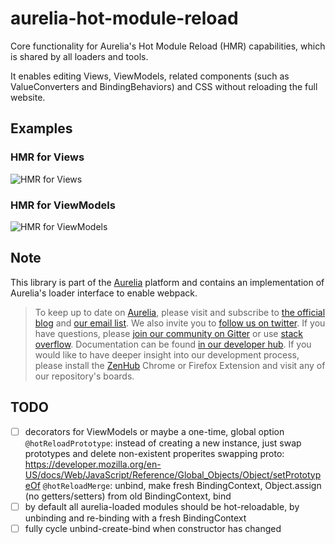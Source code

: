 # aurelia-hot-module-reload

Core functionality for Aurelia's Hot Module Reload (HMR) capabilities, which is shared by all loaders and tools.

It enables editing Views, ViewModels, related components (such as ValueConverters and BindingBehaviors) and CSS without reloading the full website.

## Examples

### HMR for Views

![HMR for Views](https://github.com/aurelia/hot-module-reload/raw/master/doc/hmr-view.gif)

### HMR for ViewModels

![HMR for ViewModels](https://github.com/aurelia/hot-module-reload/blob/master/doc/hmr-model.gif)

## Note

This library is part of the [Aurelia](http://www.aurelia.io/) platform and contains an implementation of Aurelia's loader interface to enable webpack.

> To keep up to date on [Aurelia](http://www.aurelia.io/), please visit and subscribe to [the official blog](http://blog.aurelia.io/) and [our email list](http://eepurl.com/ces50j). We also invite you to [follow us on twitter](https://twitter.com/aureliaeffect). If you have questions, please [join our community on Gitter](https://gitter.im/aurelia/discuss) or use [stack overflow](http://stackoverflow.com/search?q=aurelia). Documentation can be found [in our developer hub](http://aurelia.io/hub.html). If you would like to have deeper insight into our development process, please install the [ZenHub](https://zenhub.io) Chrome or Firefox Extension and visit any of our repository's boards.

## TODO

- [ ] decorators for ViewModels or maybe a one-time, global option
  `@hotReloadPrototype`: instead of creating a new instance, just swap prototypes and delete non-existent properites
  swapping proto: https://developer.mozilla.org/en-US/docs/Web/JavaScript/Reference/Global_Objects/Object/setPrototypeOf
  `@hotReloadMerge`: unbind, make fresh BindingContext, Object.assign (no getters/setters) from old BindingContext, bind
- [ ] by default all aurelia-loaded modules should be hot-reloadable, by unbinding and re-binding with a fresh BindingContext
- [ ] fully cycle unbind-create-bind when constructor has changed
